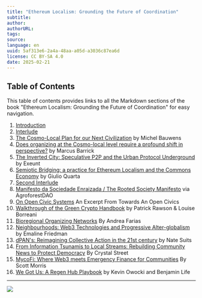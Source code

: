 ```yaml
---
title: "Ethereum Localism: Grounding the Future of Coordination"
subtitle: 
author: 
authorURL: 
tags: 
source: 
language: en
uuid: 5af313e6-2a4a-48aa-a05d-a3036c87ea6d
license: CC BY-SA 4.0
date: 2025-02-21
---
```

## Table of Contents

This table of contents provides links to all the Markdown sections of the book "Ethereum Localism: Grounding the Future of Coordination" for easy navigation.

1. [Introduction](ethereum-localism-book-introduction.md)
2. [Interlude](ethereum-localism-book-interlude.md)
3. [The Cosmo-Local Plan for our Next Civilization](ethereum-localism-book-cosmo-local-plan.md) by Michel Bauwens
4. [Does organizing at the Cosmo-local level require a profound shift in perspective?](ethereum-localism-book-shift-in-perspective.md) by Marcus Barrick
5. [The Inverted City: Speculative P2P and the Urban Protocol Underground](ethereum-localism-book-inverted-city.md) by Exeunt
6. [Semiotic Bridging: a practice for Ethereum Localism and the Commons Economy](ethereum-localism-book-semiotic-bridging.md) by Giulio Quarta
7. [Second Interlude](ethereum-localism-book-interlude-2.md)
8. [Manifesto da Sociedade Enraizada / The Rooted Society Manifesto](ethereum-localism-book-manifesto.md) via AgroforestDAO
9. [On Open Civic Systems](ethereum-localism-book-open-civics.md) An Excerpt From Towards An Open Civics
10. [Walkthrough of the Green Crypto Handbook](ethereum-localism-book-green-crypto.md) by Patrick Rawson & Louise Borreani
11. [Bioregional Organizing Networks](ethereum-localism-book-bioregional.md) By Andrea Farias
12. [Neighbourhoods: Web3 Technologies and Progressive Alter-globalism](ethereum-localism-book-neighbourhoods.md) by Emaline Friedman
13. [dPAN's: Reimagining Collective Action in the 21st century](ethereum-localism-book-dpans.md) by Nate Suits
14. [From Information Tsunamis to Local Streams: Rebuilding Community News to Protect Democracy](ethereum-localism-book-information-tsunamis.md) By Crystal Street
15. [MycoFi: Where Web3 meets Emergency Finance for Communities](ethereum-localism-book-mycofi.md) By Scott Morris
16. [We Got Us: A Regen Hub Playbook](ethereum-localism-book-regen-hub.md) by Kevin Owocki and Benjamin Life

---
![](assets/ELbookcover.png)